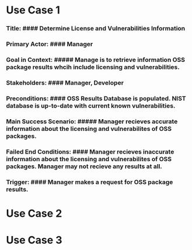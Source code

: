 # Use Case 1
### Title: #### Determine License and Vulnerabilities Information
### Primary Actor: #### Manager
### Goal in Context: ##### Manage is to retrieve information OSS package results whcih include licensing and vulnerabilities.
### Stakeholders: #### Manager, Developer
### Preconditions: #### OSS Results Database is populated. NIST database is up-to-date with current known vulnerabilities.
### Main Success Scenario: ##### Manager recieves accurate information about the licensing and vulnerabilites of OSS packages.
### Failed End Conditions: #### Manager recieves inaccurate information about the licensing and vulnerabilites of OSS packages. Manager may not recieve any results at all.
### Trigger: #### Manager makes a request for OSS package results.

# Use Case 2

# Use Case 3
